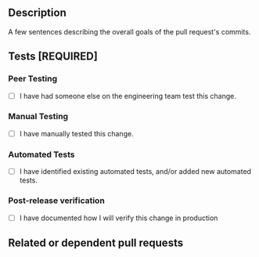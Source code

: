 ## Description
A few sentences describing the overall goals of the pull request's commits.

## Tests [REQUIRED]
<!-- Address each of the following sections regarding testing -->

### Peer Testing
- [ ] I have had someone else on the engineering team test this change.

<!-- Pleases document discuss peer testing here. -->

### Manual Testing 
- [ ] I have manually tested this change.

<!-- Please document HOW you tested it. "manually" is not enough, document the steps you performed. Screenshots can help here! -->

### Automated Tests
- [ ] I have identified existing automated tests, and/or added new automated tests.

<!-- Please document the automated tests that will verify this in the future. If relying on existing tests link to specific tests you think will catch regressions -->

### Post-release verification
- [ ] I have documented how I will verify this change in production

<!-- Please document how you will verify this change in production. For example, a Datadog metric or dashboard you will watch, or a manual verification step you will perform. -->

## Related or dependent pull requests

